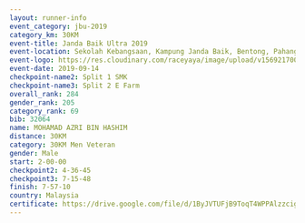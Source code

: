 ```yaml
---
layout: runner-info 
event_category: jbu-2019 
category_km: 30KM 
event-title: Janda Baik Ultra 2019 
event-location: Sekolah Kebangsaan, Kampung Janda Baik, Bentong, Pahang, Malaysia 
event-logo: https://res.cloudinary.com/raceyaya/image/upload/v1569217009/logo/janda-baik_vch1pc.jpg 
event-date: 2019-09-14 
checkpoint-name2: Split 1 SMK 
checkpoint-name3: Split 2 E Farm 
overall_rank: 284
gender_rank: 205
category_rank: 69
bib: 32064
name: MOHAMAD AZRI BIN HASHIM
distance: 30KM
category: 30KM Men Veteran
gender: Male
start: 2-00-00
checkpoint2: 4-36-45
checkpoint3: 7-15-48
finish: 7-57-10
country: Malaysia
certificate: https://drive.google.com/file/d/1ByJVTUFjB9ToqT4WPPAlzzcigui_2PU6/view?usp=sharing
---
```


